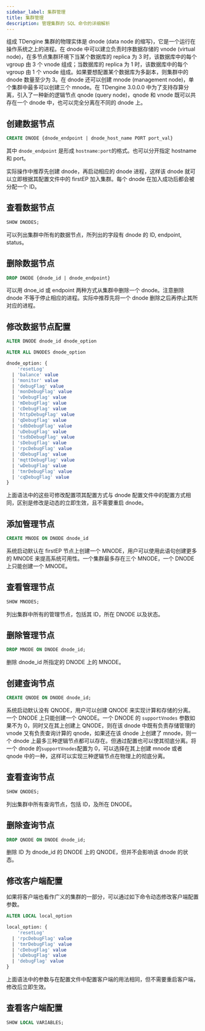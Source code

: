 ```yaml
---
sidebar_label: 集群管理
title: 集群管理
description: 管理集群的 SQL 命令的详细解析
---
```


组成 TDengine 集群的物理实体是 dnode (data node 的缩写)，它是一个运行在操作系统之上的进程。在 dnode 中可以建立负责时序数据存储的 vnode (virtual node)，在多节点集群环境下当某个数据库的 replica 为 3 时，该数据库中的每个 vgroup 由 3 个 vnode 组成；当数据库的 replica 为 1 时，该数据库中的每个 vgroup 由 1 个 vnode 组成。如果要想配置某个数据库为多副本，则集群中的 dnode 数量至少为 3。在 dnode 还可以创建 mnode (management node)，单个集群中最多可以创建三个 mnode。在 TDengine 3.0.0.0 中为了支持存算分离，引入了一种新的逻辑节点 qnode (query node)，qnode 和 vnode 既可以共存在一个 dnode 中，也可以完全分离在不同的 dnode 上。

## 创建数据节点

```sql
CREATE DNODE {dnode_endpoint | dnode_host_name PORT port_val}
```

其中 `dnode_endpoint` 是形成 `hostname:port`的格式。也可以分开指定 hostname 和 port。

实际操作中推荐先创建 dnode，再启动相应的 dnode 进程，这样该 dnode 就可以立即根据其配置文件中的 firstEP 加入集群。每个 dnode 在加入成功后都会被分配一个 ID。

## 查看数据节点

```sql
SHOW DNODES;
```

可以列出集群中所有的数据节点，所列出的字段有 dnode 的 ID, endpoint, status。

## 删除数据节点

```sql
DROP DNODE {dnode_id | dnode_endpoint}
```

可以用 dnoe_id 或 endpoint 两种方式从集群中删除一个 dnode。注意删除 dnode 不等于停止相应的进程。实际中推荐先将一个 dnode 删除之后再停止其所对应的进程。

## 修改数据节点配置

```sql
ALTER DNODE dnode_id dnode_option

ALTER ALL DNODES dnode_option

dnode_option: {
    'resetLog'
  | 'balance' value
  | 'monitor' value
  | 'debugFlag' value
  | 'monDebugFlag' value
  | 'vDebugFlag' value
  | 'mDebugFlag' value
  | 'cDebugFlag' value
  | 'httpDebugFlag' value
  | 'qDebugflag' value
  | 'sdbDebugFlag' value
  | 'uDebugFlag' value
  | 'tsdbDebugFlag' value
  | 'sDebugflag' value
  | 'rpcDebugFlag' value
  | 'dDebugFlag' value
  | 'mqttDebugFlag' value
  | 'wDebugFlag' value
  | 'tmrDebugFlag' value
  | 'cqDebugFlag' value
}
```

上面语法中的这些可修改配置项其配置方式与 dnode 配置文件中的配置方式相同，区别是修改是动态的立即生效，且不需要重启 dnode。

## 添加管理节点

```sql
CREATE MNODE ON DNODE dnode_id
```

系统启动默认在 firstEP 节点上创建一个 MNODE，用户可以使用此语句创建更多的 MNODE 来提高系统可用性。一个集群最多存在三个 MNODE，一个 DNODE 上只能创建一个 MNODE。

## 查看管理节点

```sql
SHOW MNODES;
```

列出集群中所有的管理节点，包括其 ID，所在 DNODE 以及状态。

## 删除管理节点

```sql
DROP MNODE ON DNODE dnode_id;
```

删除 dnode_id 所指定的 DNODE 上的 MNODE。

## 创建查询节点

```sql
CREATE QNODE ON DNODE dnode_id;
```

系统启动默认没有 QNODE，用户可以创建 QNODE 来实现计算和存储的分离。一个 DNODE 上只能创建一个 QNODE。一个 DNODE 的 `supportVnodes` 参数如果不为 0，同时又在其上创建上 QNODE，则在该 dnode 中既有负责存储管理的 vnode 又有负责查询计算的 qnode，如果还在该 dnode 上创建了 mnode，则一个 dnode 上最多三种逻辑节点都可以存在。但通过配置也可以使其彻底分离。将一个 dnode 的`supportVnodes`配置为 0，可以选择在其上创建 mnode 或者 qnode 中的一种，这样可以实现三种逻辑节点在物理上的彻底分离。

## 查看查询节点

```sql
SHOW QNODES;
```

列出集群中所有查询节点，包括 ID，及所在 DNODE。

## 删除查询节点

```sql
DROP QNODE ON DNODE dnode_id;
```

删除 ID 为 dnode_id 的 DNODE 上的 QNODE，但并不会影响该 dnode 的状态。

## 修改客户端配置

如果将客户端也看作广义的集群的一部分，可以通过如下命令动态修改客户端配置参数。

```sql
ALTER LOCAL local_option

local_option: {
    'resetLog'
  | 'rpcDebugFlag' value
  | 'tmrDebugFlag' value
  | 'cDebugFlag' value
  | 'uDebugFlag' value
  | 'debugFlag' value
}
```

上面语法中的参数与在配置文件中配置客户端的用法相同，但不需要重启客户端，修改后立即生效。

## 查看客户端配置

```sql
SHOW LOCAL VARIABLES;
```
